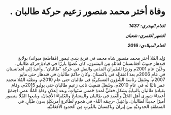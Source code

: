 <h1 dir="rtl">وفاة أختر محمد منصور زعيم حركة طالبان .</h1>

<h5 dir="rtl">العام الهجري:  1437

الشهر القمري: شعبان

العام الميلادي: 2016</h5>

<p dir="rtl">وُلِد المُلا أختر محمد منصور شاه محمد في قريةِ بندي تيمور (مُقاطعةِ ميواند) بولايةِ قندهارَ جنوبَ أفغانستانَ لعائلةٍ مِن البشتون. كان عُضوًا بارزًا في قيادةِ حركةِ طالبان، وعُيِّنَ عامَ 2001م وزيرًا للطيرانِ المَدَني والنقلِ في حركةِ "طالبان". وأُعيدَ إلى أفغانستان في عامِ 2006م بعدَ اعتقالِه في باكستانَ. وكان حاكمَ طالبان في قندهار حتى مايو 2007م، وشَغِلَ رئاسةَ الشُّؤونِ العسكريَّةِ في طالبان حتى عامِ 2010م. ونصَّبَه المُلا محمد عمر نائبًا له في عامِ 2010م، وشَغلَ مَنصِبَ نائبِ زعيمِ طالبان حتى يوليو 2015م، وقامَ بقيادةِ طالبان بالنيابةِ بشكلٍ فعليٍّ لمدةِ خَمسِ سنَواتٍ، وبعد إعلانِ وفاةِ المُلَّا عمر، اجتمَعَ أعضاءُ شورى أهلِ الحَلِّ والعَقدِ في طالبان والمشايخُ والعُلماءُ الأفغانُ، وبايعوا المُلَّا منصور أميرًا جديدًا لطالبان. واغتِيلَ -رحِمَه اللهُ- في هجومٍ لطائرةٍ أمريكيَّةٍ بدون طيَّارٍ، في المنطقةِ الحدوديَّةِ بين إيرانَ وباكستانَ بالقُربِ مِن الحدودِ الأفغانيَّةِ.</p></br>

